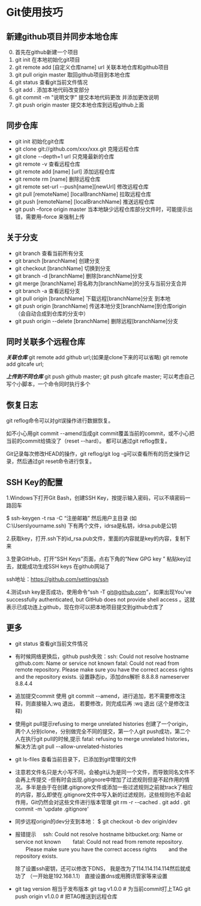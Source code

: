 # Git使用技巧

## 新建github项目并同步本地仓库
0. 首先在github新建一个项目
1. git init 在本地初始化git项目
2. git remote add [自定义仓库name] url 关联本地仓库和github项目
3. git pull origin master 取回github项目到本地仓库
4. git status 查看git当前文件情况
5. git add . 添加本地代码改变部分
6. git commit -m "说明文字"  提交本地代码更改 并添加更改说明
7. git push origin master 提交本地仓库到远程github上面

## 同步仓库
- git init 初始化git仓库
- git clone git://github.com/xxx/xxx.git  克隆远程仓库
- git clone --depth=1 url  只克隆最新的仓库
- git remote -v  查看远程仓库
- git remote add [name] [url] 添加远程仓库
- git remote rm [name] 删除远程仓库
- git remote set-url --push[name][newUrl] 修改远程仓库
- git pull [remoteName] [localBranchName] 拉取远程仓库
- git push [remoteName] [localBranchName] 推送远程仓库
- git push –force origin master 当本地缺少远程仓库部分文件时，可能提示出错，需要用–force 来强制上传

## 关于分支
- git branch 查看当前所有分支
- git branch [branchName]  创建分支
- git checkout [branchName] 切换到分支
- git branch -d [branchName] 删除[branchName]分支
- git merge [branchName] 将名称为[branchName]的分支与当前分支合并
- git branch -a 查看远程分支
- git pull origin [branchName] 下载远程[branchName]分支 到本地
- git push origin [branchName] 传送本地分支[branchName]到仓库origin（会自动合成到仓库的分支中）
- git push origin --delete [branchName] 删除远程[branchName]分支

## 同时关联多个远程仓库
***关联仓库***
git remote add github url;(如果是clone下来的可以省略)
git remote add gitcafe url;

***上传到不同仓库***
git push github master;
git push gitcafe master;
可以考虑自己写个小脚本，一个命令同时执行多个

## 恢复日志
git reflog命令可以对git误操作进行数据恢复。

如不小心用git commit --amend当成git commit覆盖当前的commit，或不小心把当前的commit给搞没了（reset --hard）。 都可以通过git reflog恢复。

Git记录每次修改HEAD的操作，git reflog/git log -g可以查看所有的历史操作记录，然后通过git reset命令进行恢复。

## SSH Key的配置

1.Windows下打开Git Bash，创建SSH Key，按提示输入密码，可以不填密码一路回车

$ ssh-keygen -t rsa -C “注册邮箱” 然后用户主目录 (如C:\Users\yourname.ssh) 下有两个文件，idrsa是私钥，idrsa.pub是公钥

2.获取key，打开.ssh下的id_rsa.pub文件，里面的内容就是key的内容，复制下来

3.登录GitHub，打开“SSH Keys”页面，点右下角的“New GPG key ” 粘贴key过去，就能成功生成SSH keys 在github网站了

ssh地址：https://github.com/settings/ssh

4.测试ssh key是否成功，使用命令“ssh -T git@github.com”，如果出现You’ve successfully authenticated, but GitHub does not provide shell access 。这就表示已成功连上github，现在你可以把本地项目提交到github仓库了

## 更多
- git status 查看git当前文件情况
- 有时候网络更换后，github push失败：ssh: Could not resolve hostname github.com: Name or service not known fatal: Could not read from remote repository. Please make sure you have the correct access rights and the repository exists.
  设置静态ip，添加dns解析 8.8.8.8 nameserver 8.8.4.4
- 追加提交commit
  使用 git commit --amend，进行追加，若不需要修改注释，则直接输入:wq 退出， 若要修改，则完成后再 :wq 退出 (这个是修改注释)
- 使用git pull提示refusing to merge unrelated histories
创建了一个origin，两个人分别clone，分别做完全不同的提交，第一个人git push成功，第二个人在执行git pull的时候,提示
fatal: refusing to merge unrelated histories，解决方法:git pull --allow-unrelated-histories
- git ls-files 查看当前目录下，已添加到git管理的文件
- 注意若文件名只是大小写不同，会被git认为是同一个文件，而导致同名文件不会再上传提交
-但有时会出现.gitignore中增加了过滤规则但是不起作用的情况。多半是由于在创建.gitignore文件或添加一些过滤规则之前就track了相应的内容，那么即使在.gitignore文件中写入新的过滤规则，这些规则也不会起作用，Git仍然会对这些文件进行版本管理
 git rm -r --cached .
git add .
git commit -m 'update .gitignore'

- 同步远程origin的dev分支到本地：
$ git checkout -b dev origin/dev

- 报错提示
  　ssh: Could not resolve hostname bitbucket.org: Name or service not known
  　　fatal: Could not read from remote repository.
  　　Please make sure you have the correct access rights
  　　and the repository exists.
  
  除了设置ssh密钥，还可以修改下DNS， 我是改为了114.114.114.114然后就成功了 （一开始是192.168.1.1）
   直接设置dns或用腾讯管家等来设置

- git tag version
相当于发布版本
git tag v1.0.0  # 为当前commit打上TAG
git push origin v1.0.0 # 把TAG推送到远程仓库
